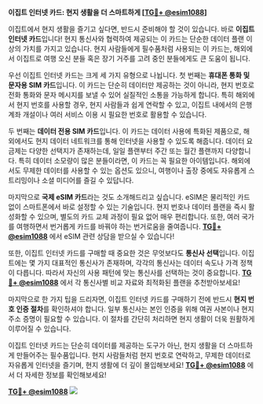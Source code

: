 **이집트 인터넷 카드: 현지 생활을 더 스마트하게 [[TG💪+ @esim1088](https://t.me/s/esim1088)]**

이집트에서 현지 생활을 즐기고 싶다면, 반드시 준비해야 할 것이 있습니다. 바로 **이집트 인터넷 카드**입니다! 현지 통신사와 협력하여 제공되는 이 카드는 단순한 데이터 플랜 이상의 가치를 가지고 있습니다. 현지 사람들에게 필수품처럼 사용되는 이 카드는, 해외에서 이집트로 여행 오신 분들 혹은 장기 거주를 고려 중인 분들에게도 큰 도움이 됩니다.

우선 이집트 인터넷 카드는 크게 세 가지 유형으로 나뉩니다. 첫 번째는 **휴대폰 통화 및 문자용 SIM 카드**입니다. 이 카드는 단순히 데이터만 제공하는 것이 아니라, 현지 번호로 전화 통화와 문자 메시지를 보낼 수 있어 실질적인 소통을 가능하게 합니다. 특히 해외에서 현지 번호를 사용할 경우, 현지 사람들과 쉽게 연락할 수 있고, 이집트 내에서의 은행 계좌 개설이나 여러 서비스 이용 시 필요한 번호로 활용할 수 있습니다.

두 번째는 **데이터 전용 SIM 카드**입니다. 이 카드는 데이터 사용에 특화된 제품으로, 해외에서도 현지 데이터 네트워크를 통해 인터넷을 사용할 수 있도록 해줍니다. 데이터 요금제는 다양한 선택지가 존재하는데, 일일 플랜부터 주간 또는 월간 플랜까지 다양합니다. 특히 데이터 소모량이 많은 분들이라면, 이 카드는 꼭 필요한 아이템입니다. 해외에서도 무제한 데이터를 사용할 수 있는 옵션도 있으니, 여행이나 출장 중에도 자유롭게 스트리밍이나 소셜 미디어를 즐길 수 있답니다.

마지막으로 **국제 eSIM 카드**라는 것도 소개해드리고 싶습니다. eSIM은 물리적인 카드 없이 스마트폰에서 바로 설정할 수 있는 기술입니다. 현지 번호나 데이터 플랜을 즉시 활성화할 수 있으며, 별도의 카드 교체 과정이 필요 없어 매우 편리합니다. 또한, 여러 국가를 여행하면서 번거롭게 카드를 바꿔야 하는 번거로움을 줄여줍니다. **[TG💪+ @esim1088](https://t.me/s/esim1088)** 에서 eSIM 관련 상담을 받으실 수 있습니다!

또한, 이집트 인터넷 카드를 구매할 때 중요한 것은 무엇보다도 **통신사 선택**입니다. 이집트에는 몇 가지 대표적인 통신사가 존재하며, 각각의 통신사는 데이터 속도나 가격 정책이 다릅니다. 따라서 자신의 사용 패턴에 맞는 통신사를 선택하는 것이 중요합니다. **[TG💪+ @esim1088](https://t.me/s/esim1088)** 에서 각 통신사별 비교 자료와 최적화된 플랜을 추천받아보세요!

마지막으로 한 가지 팁을 드리자면, 이집트 인터넷 카드를 구매하기 전에 반드시 **현지 번호 인증 절차**를 확인하셔야 합니다. 일부 통신사는 본인 인증을 위해 여권 사본이나 현지 주소 증명이 필요할 수 있습니다. 이 절차를 간단히 처리하면 현지 생활이 더욱 원활하게 이루어질 수 있습니다.

이집트 인터넷 카드는 단순히 데이터를 제공하는 도구가 아닌, 현지 생활을 더 스마트하게 만들어주는 필수품입니다. 현지 사람들처럼 현지 번호로 연락하고, 무제한 데이터로 자유롭게 인터넷을 즐기며, 현지 생활에 더 깊이 몰입해보세요! **[TG💪+ @esim1088](https://t.me/s/esim1088)** 에서 더 자세한 정보를 확인해보세요!

**[TG💪+ @esim1088](https://t.me/s/esim1088) ![](https://i.postimg.cc/Y0z9fWf4/image.png)**